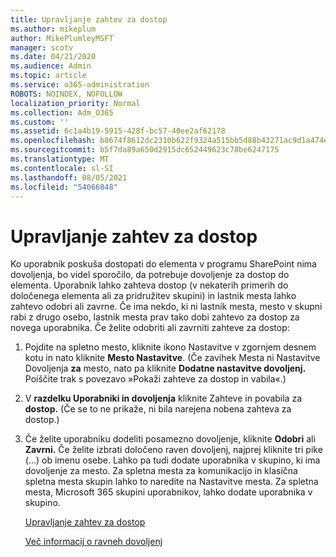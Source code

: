 ```yaml
---
title: Upravljanje zahtev za dostop
ms.author: mikeplum
author: MikePlumleyMSFT
manager: scotv
ms.date: 04/21/2020
ms.audience: Admin
ms.topic: article
ms.service: o365-administration
ROBOTS: NOINDEX, NOFOLLOW
localization_priority: Normal
ms.collection: Adm_O365
ms.custom: ''
ms.assetid: 6c1a4b19-5915-428f-bc57-40ee2af62178
ms.openlocfilehash: b8674f8612dc2310b622f9324a515bb5d88b43271ac9d1a474eefa1be3cae750
ms.sourcegitcommit: b5f7da89a650d2915dc652449623c78be6247175
ms.translationtype: MT
ms.contentlocale: sl-SI
ms.lasthandoff: 08/05/2021
ms.locfileid: "54066848"
---
```

# <a name="manage-access-requests"></a>Upravljanje zahtev za dostop

Ko uporabnik poskuša dostopati do elementa v programu SharePoint nima dovoljenja, bo videl sporočilo, da potrebuje dovoljenje za dostop do elementa. Uporabnik lahko zahteva dostop (v nekaterih primerih do določenega elementa ali za pridružitev skupini) in lastnik mesta lahko zahtevo odobri ali zavrne. Če ima nekdo, ki ni lastnik mesta, mesto v skupni rabi z drugo osebo, lastnik mesta prav tako dobi zahtevo za dostop za novega uporabnika. Če želite odobriti ali zavrniti zahteve za dostop:
  
1. Pojdite na spletno mesto, kliknite ikono Nastavitve v zgornjem desnem kotu in nato kliknite **Mesto Nastavitve**. (Če zavihek Mesta ni Nastavitve Dovoljenja **za** mesto, nato pa kliknite **Dodatne nastavitve dovoljenj.** Poiščite trak s povezavo »Pokaži zahteve za dostop in vabila«.)
    
2. V **razdelku Uporabniki in dovoljenja** kliknite Zahteve in povabila za **dostop.** (Če se to ne prikaže, ni bila narejena nobena zahteva za dostop.)
    
3. Če želite uporabniku dodeliti posamezno dovoljenje, kliknite **Odobri** ali **Zavrni.** Če želite izbrati določeno raven dovoljenj, najprej kliknite tri pike (...) ob imenu osebe. Lahko pa tudi dodate uporabnika v skupino, ki ima dovoljenje za mesto. Za spletna mesta za komunikacijo in klasična spletna mesta skupin lahko to naredite na Nastavitve mesta. Za spletna mesta, Microsoft 365 skupini uporabnikov, lahko dodate uporabnika v skupino.
    
    [Upravljanje zahtev za dostop ](https://go.microsoft.com/fwlink/?linkid=2008747)
    
    [Več informacij o ravneh dovoljenj](https://go.microsoft.com/fwlink/?linkid=867071)
    

